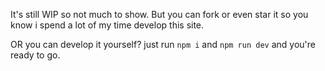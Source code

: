 It's still WIP so not much to show. But you can fork or even star it so you know i spend a lot of my time develop this site.

OR you can develop it yourself? just run `npm i` and `npm run dev` and you're ready to go.
